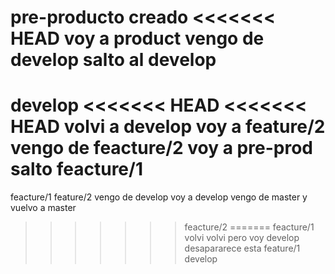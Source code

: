 pre-producto creado
<<<<<<< HEAD
voy a product vengo de develop
salto al develop
=======
develop
<<<<<<< HEAD
<<<<<<< HEAD
volvi a develop voy a feature/2
vengo de feacture/2 voy a pre-prod
salto feacture/1
=======
feacture/1
feature/2
vengo de develop voy a develop
vengo de master y vuelvo a master
>>>>>>> feacture/2
=======
feacture/1
volvi
volvi pero voy develop desapararece esta
>>>>>>> feature/1
>>>>>>> develop
